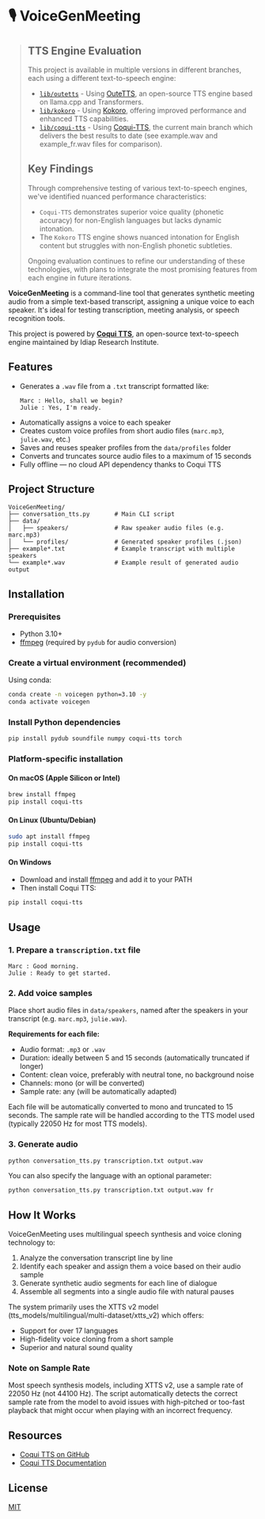 # 🎙️ VoiceGenMeeting

> ## TTS Engine Evaluation
>
> This project is available in multiple versions in different branches, each using a different text-to-speech engine:
> - [`lib/outetts`](https://github.com/jeanjerome/VoiceGenMeeting/tree/lib/outetts) - Using [OuteTTS](https://github.com/edwko/OuteTTS), an open-source TTS engine based on llama.cpp and Transformers.
> - [`lib/kokoro`](https://github.com/jeanjerome/VoiceGenMeeting/tree/lib/kokoro) - Using [Kokoro](https://github.com/hexgrad/kokoro), offering improved performance and enhanced TTS capabilities.
> - [`lib/coqui-tts`](https://github.com/jeanjerome/VoiceGenMeeting/tree/lib/coqui-tts) - Using [Coqui-TTS](https://github.com/idiap/coqui-ai-TTS), the current main branch which delivers the best results to date (see example.wav and example_fr.wav files for comparison).
>
> ## Key Findings 
>
> Through comprehensive testing of various text-to-speech engines, we've identified nuanced performance characteristics:
> - `Coqui-TTS` demonstrates superior voice quality (phonetic accuracy) for non-English languages but lacks dynamic intonation.
> - The `Kokoro` TTS engine shows nuanced intonation for English content but struggles with non-English phonetic subtleties.
>
> Ongoing evaluation continues to refine our understanding of these technologies, with plans to integrate the most promising features from each engine in future iterations.

**VoiceGenMeeting** is a command-line tool that generates synthetic meeting audio from a simple text-based transcript, assigning a unique voice to each speaker. It's ideal for testing transcription, meeting analysis, or speech recognition tools.

This project is powered by [**Coqui TTS**](https://github.com/idiap/coqui-ai-TTS), an open-source text-to-speech engine maintained by Idiap Research Institute.

## Features

- Generates a `.wav` file from a `.txt` transcript formatted like:
  ```
  Marc : Hello, shall we begin?
  Julie : Yes, I'm ready.
  ```
- Automatically assigns a voice to each speaker
- Creates custom voice profiles from short audio files (`marc.mp3`, `julie.wav`, etc.)
- Saves and reuses speaker profiles from the `data/profiles` folder
- Converts and truncates source audio files to a maximum of 15 seconds
- Fully offline — no cloud API dependency thanks to Coqui TTS

## Project Structure

```
VoiceGenMeeting/
├── conversation_tts.py       # Main CLI script
├── data/
│   ├── speakers/             # Raw speaker audio files (e.g. marc.mp3)
│   └── profiles/             # Generated speaker profiles (.json)
├── example*.txt              # Example transcript with multiple speakers
└── example*.wav              # Example result of generated audio output
```

## Installation

### Prerequisites
- Python 3.10+
- [ffmpeg](https://ffmpeg.org/) (required by `pydub` for audio conversion)

### Create a virtual environment (recommended)
Using conda:
```bash
conda create -n voicegen python=3.10 -y
conda activate voicegen
```

### Install Python dependencies
```bash
pip install pydub soundfile numpy coqui-tts torch
```

### Platform-specific installation

#### On macOS (Apple Silicon or Intel)
```bash
brew install ffmpeg
pip install coqui-tts
```

#### On Linux (Ubuntu/Debian)
```bash
sudo apt install ffmpeg
pip install coqui-tts
```

#### On Windows
- Download and install [ffmpeg](https://ffmpeg.org/download.html) and add it to your PATH
- Then install Coqui TTS:
```bash
pip install coqui-tts
```

## Usage

### 1. Prepare a `transcription.txt` file
```text
Marc : Good morning.
Julie : Ready to get started.
```

### 2. Add voice samples
Place short audio files in `data/speakers`, named after the speakers in your transcript (e.g. `marc.mp3`, `julie.wav`).

**Requirements for each file:**
- Audio format: `.mp3` or `.wav`
- Duration: ideally between 5 and 15 seconds (automatically truncated if longer)
- Content: clean voice, preferably with neutral tone, no background noise
- Channels: mono (or will be converted)
- Sample rate: any (will be automatically adapted)

Each file will be automatically converted to mono and truncated to 15 seconds. The sample rate will be handled according to the TTS model used (typically 22050 Hz for most TTS models).

### 3. Generate audio
```bash
python conversation_tts.py transcription.txt output.wav
```

You can also specify the language with an optional parameter:
```bash
python conversation_tts.py transcription.txt output.wav fr
```

## How It Works

VoiceGenMeeting uses multilingual speech synthesis and voice cloning technology to:

1. Analyze the conversation transcript line by line
2. Identify each speaker and assign them a voice based on their audio sample
3. Generate synthetic audio segments for each line of dialogue
4. Assemble all segments into a single audio file with natural pauses

The system primarily uses the XTTS v2 model (tts_models/multilingual/multi-dataset/xtts_v2) which offers:
- Support for over 17 languages
- High-fidelity voice cloning from a short sample
- Superior and natural sound quality

### Note on Sample Rate

Most speech synthesis models, including XTTS v2, use a sample rate of 22050 Hz (not 44100 Hz). The script automatically detects the correct sample rate from the model to avoid issues with high-pitched or too-fast playback that might occur when playing with an incorrect frequency.

## Resources
- [Coqui TTS on GitHub](https://github.com/idiap/coqui-ai-TTS)
- [Coqui TTS Documentation](https://coqui-tts.readthedocs.io/en/latest/)

## License
[MIT](LICENSE)